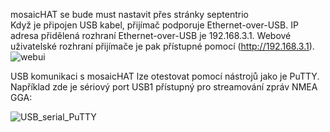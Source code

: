 mosaicHAT se bude must nastavit přes stránky septentrio\
   Když je připojen USB kabel, přijímač podporuje Ethernet-over-USB. IP adresa přidělená rozhraní Ethernet-over-USB je 192.168.3.1. Webové uživatelské rozhraní přijímače je pak přístupné pomocí (http://192.168.3.1).\
   ![webui](https://github.com/demeterA1/mosaicHAT-reciever/blob/main/pictures/webui.png)
   
   USB komunikaci s mosaicHAT lze otestovat pomocí nástrojů jako je PuTTY. Například zde je sériový port USB1 přístupný pro streamování zpráv NMEA GGA:
   
   ![USB_serial_PuTTY](https://github.com/demeterA1/mosaicHAT-reciever/blob/main/pictures/USB_serial_PuTTY.png)
